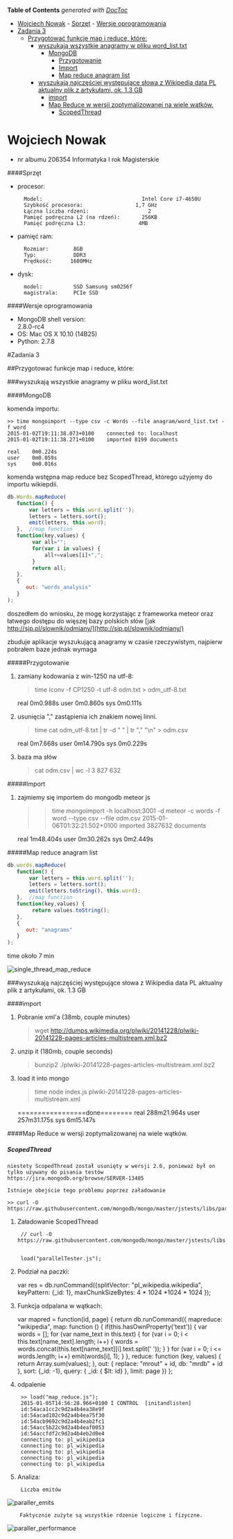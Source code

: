 <!-- START doctoc generated TOC please keep comment here to allow auto update -->
<!-- DON'T EDIT THIS SECTION, INSTEAD RE-RUN doctoc TO UPDATE -->
**Table of Contents**  *generated with [DocToc](http://doctoc.herokuapp.com/)*

- [Wojciech Nowak](#wojciech-nowak)
      - [Sprzęt](#sprzęt)
      - [Wersje oprogramowania](#wersje-oprogramowania)
- [Zadania 3](#zadania-3)
  - [Przygotować funkcje map i reduce, które:](#przygotować-funkcje-map-i-reduce-które)
    - [wyszukają wszystkie anagramy w pliku word_list.txt](#wyszukają-wszystkie-anagramy-w-pliku-word_listtxt)
      - [MongoDB](#mongodb)
        - [Przygotowanie](#przygotowanie)
        - [Import](#import)
        - [Map reduce anagram list](#map-reduce-anagram-list)
    - [wyszukają najczęściej występujące słowa z Wikipedia data PL aktualny plik z artykułami, ok. 1.3 GB](#wyszukają-najczęściej-występujące-słowa-z-wikipedia-data-pl-aktualny-plik-z-artykułami-ok-13-gb)
      - [import](#import)
      - [Map Reduce  w wersji zoptymalizowanej na wiele wątków.](#map-reduce--w-wersji-zoptymalizowanej-na-wiele-wątków)
        - [ScopedThread](#scopedthread)

<!-- END doctoc generated TOC please keep comment here to allow auto update -->

# Wojciech Nowak 
* nr albumu 206354 Informatyka I rok Magisterskie

####Sprzęt
* procesor: 

		Model:								  Intel Core i7-4650U
		Szybkość procesora:					1,7 GHz  
		Łączna liczba rdzeni:					2    
		Pamięć podręczna L2 (na rdzeń): 	  256KB    
		Pamięć podręczna L3: 				 4MB
		
* pamięć ram:

		Rozmiar: 		8GB 
		Typ:			DDR3
		Prędkość:	   1600MHz

* dysk: 

		model: 			SSD Samsung sm0256f 
		magistrala:		PCIe SSD
		
####Wersje oprogramowania
* MongoDB shell version: 	
        2.8.0-rc4
* OS: Mac OS X 				10.10 (14B25)
* Python:
       2.7.8
       
#Zadania 3

##Przygotować funkcje map i reduce, które:

###wyszukają wszystkie anagramy w pliku word_list.txt

####MongoDB

komenda importu:

	>> time mongoimport --type csv -c Words --file anagram/word_list.txt -f word
	2015-01-02T19:11:38.073+0100    connected to: localhost
    2015-01-02T19:11:38.271+0100    imported 8199 documents
    
    real    0m0.224s
    user    0m0.059s
    sys     0m0.016s

komenda wstępna map reduce bez ScopedThread, którego użyjemy do importu wikiepdii.

```js
db.Words.mapReduce(
   function() {
       var letters = this.word.split('');
       letters = letters.sort();
       emit(letters, this.word);
   },  //map function
   function(key,values) {
        var all="";
        for(var i in values) {
            all+=values[i]+",";
        }
        return all;
   },
   {
      out: "words_analysis"
   }
);
```

doszedłem do wniosku, że mogę korzystając z frameworka meteor oraz łatwego dostępu do więszej bazy polskich słów
[jak http://sjp.pl/slownik/odmiany/](http://sjp.pl/slownik/odmiany/) 

zbuduje aplikacje wyszukującą anagramy w czasie rzeczywistym, najpierw pobrałem baze jednak wymaga

#####Przygotowanie
    
1. zamiany kodowania z win-1250 na utf-8:


    >time iconv -f CP1250 -t utf-8 odm.txt > odm_utf-8.txt
    
    real	0m0.988s
    user	0m0.860s
    sys	0m0.111s
    

2. usunięcia "," zastąpienia ich znakiem nowej linni.


    > time cat odm_utf-8.txt | tr -d " "  | tr "," "\n" > odm.csv
    
    real	0m7.668s
    user	0m14.790s
    sys	0m0.229s


3. baza ma słów
    
    
    > cat odm.csv | wc -l 
    3 827 632


#####Import

1. zajmiemy się importem do mongodb meteor js

    >> time mongoimport -h localhost:3001 -d meteor -c words -f word --type csv --file odm.csv 
    2015-01-06T01:32:21.502+0100	imported 3827632 documents

    real	1m48.404s
    user	0m30.262s
    sys	    0m2.449s
    
#####Map reduce anagram list

```js
db.words.mapReduce(
   function() {
       var letters = this.word.split('');
       letters = letters.sort();
       emit(letters.toString(), this.word);
   },  //map function
   function(key,values) {
        return values.toString();
   },
   {
      out: "anagrams"
   }
);
```
time około 7 min

![single_thread_map_reduce](anagram/images/single_thread_map_reduce.png)


###wyszukają najczęściej występujące słowa z Wikipedia data PL aktualny plik z artykułami, ok. 1.3 GB

####import

1. Pobranie xml'a (38mb, couple minutes)


    > wget http://dumps.wikimedia.org/plwiki/20141228/plwiki-20141228-pages-articles-multistream.xml.bz2


2. unzip it (180mb, couple seconds)


    > bunzip2 ./plwiki-20141228-pages-articles-multistream.xml.bz2


3. load it into mongo


    > time node index.js plwiki-20141228-pages-articles-multistream.xml
    
    =================done========
    real    288m21.964s
    user    257m31.175s
    sys     6m15.147s

    
####Map Reduce  w wersji zoptymalizowanej na wiele wątków.

##### ScopedThread
    niestety ScopedThread został usunięty w wersji 2.6, ponieważ był on tylko używany do pisania testów
    https://jira.mongodb.org/browse/SERVER-13485

    Istnieje obejście tego problemu poprzez załadowanie

    >> curl -O https://raw.githubusercontent.com/mongodb/mongo/master/jstests/libs/parallelTester.js

1. Załadowanie ScopedThread


        // curl -O https://raw.githubusercontent.com/mongodb/mongo/master/jstests/libs/parallelTester.js
    
    
        load("parallelTester.js");
    
    
2. Podział na paczki:
    

    var res = db.runCommand({splitVector: "pl_wikipedia.wikipedia", keyPattern: {_id: 1}, maxChunkSizeBytes: 4 * 1024 *1024 * 1024 });
    
    
3. Funkcja odpalana w wątkach:


    var mapred = function(id, page) {
        return db.runCommand({
                mapreduce: "wikipedia",
                map: function () {
                    if(this.hasOwnProperty('text')) {
                        var words = [];
                        for (var name_text in this.text) {
                            for (var i = 0; i < this.text[name_text].length; i++) {
                                words = words.concat(this.text[name_text][i].text.split(' '));
                            }
                        }
                        for (var i = 0; i <= words.length; i++)
                            emit(words[i], 1);
                    }
                },
                reduce: function (key, values) { return Array.sum(values); },
                out: { replace: "mrout" + id, db: "mrdb" + id },
                sort: {_id: -1},
                query: { _id: { $lt: id} },
                limit: page
            })
    };
    
4. odpalenie


        >> load("map_reduce.js");
        2015-01-05T14:56:28.966+0100 I CONTROL  [initandlisten]
        id:54aca1cc2c9d2a4b4ea38e9f
        id:54acad102c9d2a4b4ea75f30
        id:54acb9692c9d2a4b4eab2fc1
        id:54acc5b22c9d2a4b4eaf0053
        id:54accfdf2c9d2a4b4eb2d0e4
        connecting to: pl_wikipedia
        connecting to: pl_wikipedia
        connecting to: pl_wikipedia
        connecting to: pl_wikipedia
        connecting to: pl_wikipedia
    
    
5. Analiza:

        Liczba emitów

![paraller_emits](wikipedia/images/paraller_emits.png)


        Faktycznie zużyte są wszystkie rdzenie logiczne i fizyczne.

![paraller_performance](wikipedia/images/paraller_performance.png)

